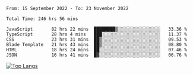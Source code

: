 <!--START_SECTION:waka-->

```text
From: 15 September 2022 - To: 23 November 2022

Total Time: 246 hrs 56 mins

JavaScript       82 hrs 22 mins  ████████▒░░░░░░░░░░░░░░░░   33.36 %
TypeScript       28 hrs 4 mins   ███░░░░░░░░░░░░░░░░░░░░░░   11.37 %
CSS              23 hrs 31 mins  ██▒░░░░░░░░░░░░░░░░░░░░░░   09.53 %
Blade Template   21 hrs 43 mins  ██▒░░░░░░░░░░░░░░░░░░░░░░   08.80 %
HTML             18 hrs 24 mins  ██░░░░░░░░░░░░░░░░░░░░░░░   07.46 %
JSON             16 hrs 41 mins  █▓░░░░░░░░░░░░░░░░░░░░░░░   06.76 %
```

<!--END_SECTION:waka-->

[![Top Langs](https://github-readme-stats.vercel.app/api/top-langs/?username=mikhael7&layout=compact&theme=rose_pine)](https://github.com/anuraghazra/github-readme-stats)

<!--
**mikhael7/mikhael7** is a ✨ _special_ ✨ repository because its `README.md` (this file) appears on your GitHub profile.

Here are some ideas to get you started:

- 🔭 I’m currently working on ...
- 🌱 I’m currently learning ...
- 👯 I’m looking to collaborate on ...
- 🤔 I’m looking for help with ...
- 💬 Ask me about ...
- 📫 How to reach me: ...
- 😄 Pronouns: ...
- ⚡ Fun fact: ...
-->


